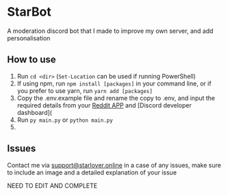 # StarBot
A moderation discord bot that I made to improve my own server, and add personalisation

## How to use
1. Run `cd <dir>` (`Set-Location` can be used if running PowerShell)
2. If using npm, run `npm install [packages]` in your command line, or if you prefer to use yarn, run `yarn add [packages]`
3. Copy the .env.example file and rename the copy to .env, and input the required details from your [Reddit APP](https://www.reddit.com/prefs/apps) and [Discord developer dashboard](
4. Run `py main.py` or `python main.py`
5. 
## Issues
Contact me via <a href="mailto:support@starlover.online">support@starlover.online</a> in a case of any issues, make sure to include an image and a detailed explanation of your issue

NEED TO EDIT AND COMPLETE
